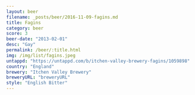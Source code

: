 ```yaml
---
layout: beer
filename: _posts/beer/2016-11-09-fagins.md
title: Fagins
category: beer
score: 3
beer-date: "2013-02-01"
desc: "Gay"
permalink: /beer/:title.html
img: /img/list/fagins.jpeg
untappd: "https://untappd.com/b/itchen-valley-brewery-fagins/1059898"
country: "England"
brewery: "Itchen Valley Brewery"
breweryURL: "breweryURL"
style: "English Bitter"
---
```

